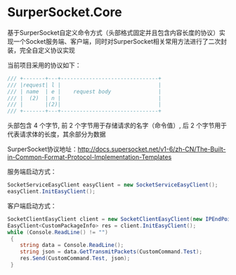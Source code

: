 # SurperSocket.Core
基于SurperSocket自定义命令方式（头部格式固定并且包含内容长度的协议）实现一个Socket服务端、客户端，同时对SurperSocket相关常用方法进行了二次封装，完全自定义协议实现

当前项目采用的协议如下：
```C#
/// +-------+---+-------------------------------+
/// |request| l |                               |
/// | name  | e |    request body               |
/// |  (2)  | n |                               |
/// |       |(2)|                               |
/// +-------+---+-------------------------------+
```
头部包含 4 个字节, 前 2 个字节用于存储请求的名字（命令值）, 后 2 个字节用于代表请求体的长度，其余部分为数据

SurperSocket协议地址：http://docs.supersocket.net/v1-6/zh-CN/The-Built-in-Common-Format-Protocol-Implementation-Templates

服务端启动方式：
```C#
SocketServiceEasyClient easyClient = new SocketServiceEasyClient();
easyClient.InitEasyClient();
```

客户端启动方式：
```C#
SocketClientEasyClient client = new SocketClientEasyClient(new IPEndPoint(IPAddress.Parse("192.168.31.38"), 9005));
EasyClient<CustomPackageInfo> res = client.InitEasyClient();
while (Console.ReadLine() != "")
 {
    string data = Console.ReadLine();
    string json = data.GetTransmitPackets(CustomCommand.Test);
    res.Send(CustomCommand.Test, json);
 }
```

